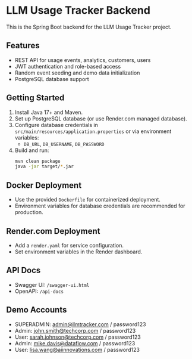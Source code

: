 # LLM Usage Tracker Backend

This is the Spring Boot backend for the LLM Usage Tracker project.

## Features
- REST API for usage events, analytics, customers, users
- JWT authentication and role-based access
- Random event seeding and demo data initialization
- PostgreSQL database support

## Getting Started
1. Install Java 17+ and Maven.
2. Set up PostgreSQL database (or use Render.com managed database).
3. Configure database credentials in `src/main/resources/application.properties` or via environment variables:
   - `DB_URL`, `DB_USERNAME`, `DB_PASSWORD`
4. Build and run:
   ```bash
   mvn clean package
   java -jar target/*.jar
   ```

## Docker Deployment
- Use the provided `Dockerfile` for containerized deployment.
- Environment variables for database credentials are recommended for production.

## Render.com Deployment
- Add a `render.yaml` for service configuration.
- Set environment variables in the Render dashboard.

## API Docs
- Swagger UI: `/swagger-ui.html`
- OpenAPI: `/api-docs`

## Demo Accounts
- SUPERADMIN: admin@llmtracker.com / password123
- Admin: john.smith@techcorp.com / password123
- User: sarah.johnson@techcorp.com / password123
- Admin: mike.davis@dataflow.com / password123
- User: lisa.wang@aiinnovations.com / password123
